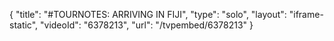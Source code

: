 {
    "title": "#TOURNOTES: ARRIVING IN FIJI",
    "type": "solo",
    "layout": "iframe-static",
    "videoId": "6378213",
    "url": "\/tvpembed\/6378213"
}